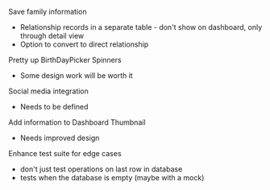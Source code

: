 Save family information
- Relationship records in a separate table - don't show on dashboard, only through detail view
- Option to convert to direct relationship

Pretty up BirthDayPicker Spinners
- Some design work will be worth it

Social media integration
- Needs to be defined

Add information to Dashboard Thumbnail
- Needs improved design

Enhance test suite for edge cases
- don\'t just test operations on last row in database
- tests when the database is empty (maybe with a mock)
